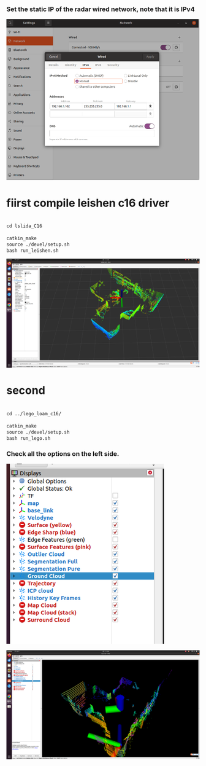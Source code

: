 


### Set the static IP of the radar wired network, note that it is IPv4

![](./image/ip.png)


# fiirst compile leishen c16 driver

```

cd lslida_C16

catkin_make
source ./devel/setup.sh
bash run_leishen.sh 
```
![](./image/driver.png)

# second 


```

cd ../lego_loam_c16/

catkin_make
source ./devel/setup.sh
bash run_lego.sh
```

### Check all the options on the left side.


![](./image/check.png)

![](./image/lego.png)

